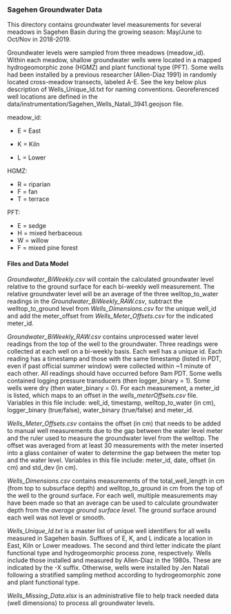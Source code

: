 ### Sagehen Groundwater Data



This directory contains groundwater level measurements for several meadows in Sagehen Basin during the growing season: May/June to Oct/Nov in 2018-2019.

Groundwater levels were sampled from three meadows (meadow_id). Within each meadow, shallow groundwater wells were located in a mapped hydrogeomorphic zone (HGMZ) and plant functional type (PFT). Some wells had been installed by a previous researcher (Allen-Diaz 1991) in randomly located cross-meadow transects, labeled A-E. See the key below plus description of Wells_Unique_Id.txt for naming conventions. Georeferenced well locations are defined in the data/instrumentation/Sagehen_Wells_Natali_3941.geojson file.

meadow_id:

* E = East

* K = Kiln

* L = Lower

HGMZ:

* R = riparian
* F = fan
* T = terrace

PFT:

* E = sedge
* H = mixed herbaceous
* W = willow
* F = mixed pine forest

#### Files and Data Model

*Groundwater_BiWeekly.csv* will contain the calculated groundwater level relative to the ground surface for each bi-weekly well measurement. The relative groundwater level will be an average of the three welltop_to_water readings in the *Groundwater_BiWeekly_RAW.csv*, subtract the welltop_to_ground level from *Wells_Dimensions.csv*  for the unique well_id and add the meter_offset from *Wells_Meter_Offsets.csv*  for the indicated meter_id.

*Groundwater_BiWeekly_RAW.csv*   contains unprocessed water level readings from the top of the well to the groundwater. Three readings were collected at each well on a bi-weekly basis. Each well has a unique id. Each reading has a timestamp and those with the same timestamp (listed in PDT, even if past official summer window) were collected within ~1 minute of each other. All readings should have occurred before 9am PDT. Some wells contained logging pressure transducers (then logger_binary = 1). Some wells were dry (then water_binary = 0). For each measurement, a meter_id is listed, which maps to an offset in the *wells_meterOffsets.csv* file. Variables in this file include: well_id, timestamp, welltop_to_water (in cm), logger_binary (true/false), water_binary (true/false) and meter_id.

*Wells_Meter_Offsets.csv*  contains the offset (in cm) that needs to be added to manual well measurements due to the gap between the water level meter and the ruler used to measure the groundwater level from the welltop. The offset was averaged from at least 30 measurements with the meter inserted into a glass container of water to determine the gap between the meter top and the water level. Variables in this file include: meter_id, date, offset (in cm) and std_dev (in cm).  



*Wells_Dimensions.csv*  contains measurements of the total_well_length in cm (from top to subsurface depth) and welltop_to_ground in cm from the top of the well to the ground surface. For   each well, multiple measurements may have been made so that an average can be used to calculate groundwater depth from the *average ground surface level*. The ground surface around each well was not level or smooth.



*Wells_Unique_Id.txt* is a master list of unique well identifiers for all wells measured in Sagehen basin. Suffixes of E, K, and L indicate a location in East, Kiln or Lower meadows. The second and third letter indicate the plant functional type and hydrogeomorphic process zone, respectively. Wells include those installed and measured by Allen-Diaz in the 1980s. These are indicated by the -X suffix. Otherwise, wells were installed by Jen Natali following a stratified sampling method according to hydrogeomorphic zone and plant functional type. 

*Wells_Missing_Data.xlsx* is an administrative file to help track needed data (well dimensions) to process all groundwater levels.

















